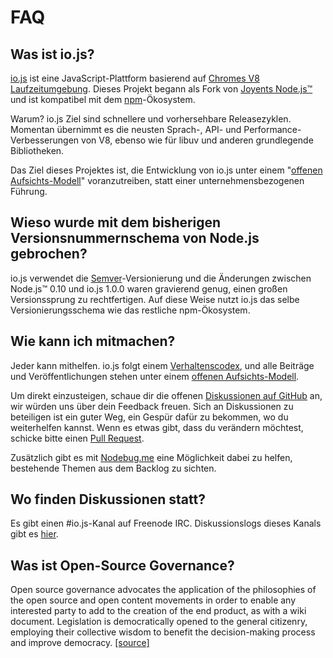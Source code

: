 # FAQ

## Was ist io.js?

[io.js](https://github.com/nodejs/io.js) ist eine JavaScript-Plattform basierend auf [Chromes V8 Laufzeitumgebung](http://code.google.com/p/v8/). Dieses Projekt begann als Fork von [Joyents Node.js™](https://nodejs.org/) und ist kompatibel mit dem [npm](https://www.npmjs.com/)-Ökosystem.

Warum? io.js Ziel sind schnellere und vorhersehbare Releasezyklen. Momentan übernimmt es die neusten Sprach-, API- und Performance-Verbesserungen von V8, ebenso wie für libuv und anderen grundlegende Bibliotheken.

Das Ziel dieses Projektes ist, die Entwicklung von io.js unter einem "[offenen Aufsichts-Modell](https://github.com/nodejs/io.js/blob/master/GOVERNANCE.md#readme)" voranzutreiben, statt einer unternehmensbezogenen Führung.

## Wieso wurde mit dem bisherigen Versionsnummernschema von Node.js gebrochen?

io.js verwendet die [Semver](http://semver.org/)-Versionierung und die Änderungen zwischen Node.js™ 0.10 und io.js 1.0.0 waren gravierend genug, einen großen Versionssprung zu rechtfertigen. Auf diese Weise nutzt io.js das selbe Versionierungsschema wie das restliche npm-Ökosystem.

## Wie kann ich mitmachen?

Jeder kann mithelfen. io.js folgt einem [Verhaltenscodex](https://github.com/nodejs/io.js/blob/master/CONTRIBUTING.md#code-of-conduct), und alle Beiträge und Veröffentlichungen stehen unter einem [offenen Aufsichts-Modell](https://github.com/nodejs/io.js/blob/master/GOVERNANCE.md#readme).

Um direkt einzusteigen, schaue dir die offenen [Diskussionen auf GitHub](https://github.com/nodejs/io.js/issues) an, wir würden uns über dein Feedback freuen.
Sich an Diskussionen zu beteiligen ist ein guter Weg, ein Gespür dafür zu bekommen, wo du weiterhelfen kannst. Wenn es etwas gibt, dass du verändern möchtest, schicke bitte einen [Pull Request](https://github.com/nodejs/io.js/blob/master/CONTRIBUTING.md#code-contributions).

Zusätzlich gibt es mit [Nodebug.me](http://nodebug.me/) eine Möglichkeit dabei zu helfen, bestehende Themen aus dem Backlog zu sichten.

## Wo finden Diskussionen statt?

Es gibt einen #io.js-Kanal auf Freenode IRC. Diskussionslogs dieses Kanals gibt es [hier](http://logs.libuv.org/io.js/latest).

## Was ist Open-Source Governance?

Open source governance advocates the application of the philosophies of the open source and open content movements in order to enable any interested party to add to the creation of the end product, as with a wiki document. Legislation is democratically opened to the general citizenry, employing their collective wisdom to benefit the decision-making process and improve democracy. [[source]](https://en.wikipedia.org/wiki/Open-source_governance)
